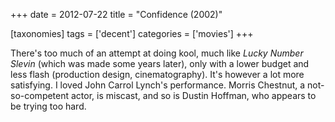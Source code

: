 +++
date = 2012-07-22
title = "Confidence (2002)"

[taxonomies]
tags = ['decent']
categories = ['movies']
+++

There\'s too much of an attempt at doing kool, much like *Lucky Number
Slevin* (which was made some years later), only with a lower budget and
less flash (production design, cinematography). It\'s however a lot more
satisfying. I loved John Carrol Lynch\'s performance. Morris Chestnut, a
not-so-competent actor, is miscast, and so is Dustin Hoffman, who
appears to be trying too hard.
